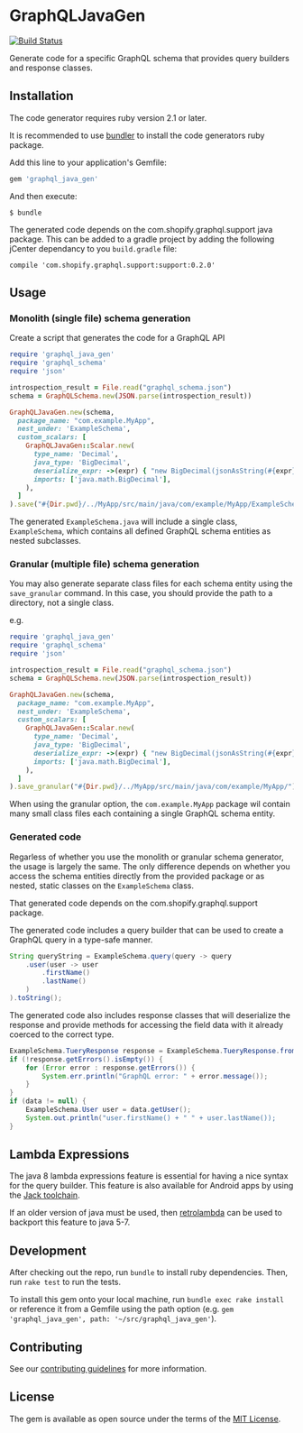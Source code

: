 # GraphQLJavaGen
[![Build Status](https://travis-ci.org/Shopify/graphql_java_gen.svg?branch=master)](https://travis-ci.org/Shopify/graphql_java_gen)

Generate code for a specific GraphQL schema that provides query
builders and response classes.

## Installation

The code generator requires ruby version 2.1 or later.

It is recommended to use [bundler](http://bundler.io/) to install
the code generators ruby package.

Add this line to your application's Gemfile:

```ruby
gem 'graphql_java_gen'
```

And then execute:

    $ bundle

The generated code depends on the com.shopify.graphql.support java
package. This can be added to a gradle project by adding the following
jCenter dependancy to you `build.gradle` file:

    compile 'com.shopify.graphql.support:support:0.2.0'

## Usage

### Monolith (single file) schema generation

Create a script that generates the code for a GraphQL API

```ruby
require 'graphql_java_gen'
require 'graphql_schema'
require 'json'

introspection_result = File.read("graphql_schema.json")
schema = GraphQLSchema.new(JSON.parse(introspection_result))

GraphQLJavaGen.new(schema,
  package_name: "com.example.MyApp",
  nest_under: 'ExampleSchema',
  custom_scalars: [
    GraphQLJavaGen::Scalar.new(
      type_name: 'Decimal',
      java_type: 'BigDecimal',
      deserialize_expr: ->(expr) { "new BigDecimal(jsonAsString(#{expr}, key))" },
      imports: ['java.math.BigDecimal'],
    ),
  ]
).save("#{Dir.pwd}/../MyApp/src/main/java/com/example/MyApp/ExampleSchema.java")
```

The generated `ExampleSchema.java` will include a single class, `ExampleSchema`, which contains
all defined GraphQL schema entities as nested subclasses.


### Granular (multiple file) schema generation

You may also generate separate class files for each schema entity using the `save_granular` command.
In this case, you should provide the path to a directory, not a single class.

e.g.
```ruby
require 'graphql_java_gen'
require 'graphql_schema'
require 'json'

introspection_result = File.read("graphql_schema.json")
schema = GraphQLSchema.new(JSON.parse(introspection_result))

GraphQLJavaGen.new(schema,
  package_name: "com.example.MyApp",
  nest_under: 'ExampleSchema',
  custom_scalars: [
    GraphQLJavaGen::Scalar.new(
      type_name: 'Decimal',
      java_type: 'BigDecimal',
      deserialize_expr: ->(expr) { "new BigDecimal(jsonAsString(#{expr}, key))" },
      imports: ['java.math.BigDecimal'],
    ),
  ]
).save_granular("#{Dir.pwd}/../MyApp/src/main/java/com/example/MyApp/")
```

When using the granular option, the `com.example.MyApp` package wil contain many small
class files each containing a single GraphQL schema entity.

### Generated code

Regarless of whether you use the monolith or granular schema generator, the usage is largely the same.
The only difference depends on whether you access the schema entities directly from the provided package
or as nested, static classes on the `ExampleSchema` class.

That generated code depends on the com.shopify.graphql.support package.

The generated code includes a query builder that can be used to create a GraphQL
query in a type-safe manner.

```java
String queryString = ExampleSchema.query(query -> query
    .user(user -> user
        .firstName()
        .lastName()
    )
).toString();
```

The generated code also includes response classes that will deserialize the response
and provide methods for accessing the field data with it already coerced to the
correct type.

```java
ExampleSchema.TueryResponse response = ExampleSchema.TueryResponse.fromJson(responseJson);
if (!response.getErrors().isEmpty()) {
    for (Error error : response.getErrors()) {
        System.err.println("GraphQL error: " + error.message());
    }
}
if (data != null) {
    ExampleSchema.User user = data.getUser();
    System.out.println("user.firstName() + " " + user.lastName());
}
```

## Lambda Expressions

The java 8 lambda expressions feature is essential for having a
nice syntax for the query builder. This feature is also available
for Android apps by using the
[Jack toolchain](https://source.android.com/source/jack.html).

If an older version of java must be used, then
[retrolambda](https://github.com/orfjackal/retrolambda) can be used
to backport this feature to java 5-7.

## Development

After checking out the repo, run `bundle` to install ruby dependencies.
Then, run `rake test` to run the tests.

To install this gem onto your local machine, run `bundle exec rake
install` or reference it from a Gemfile using the path option
(e.g. `gem 'graphql_java_gen', path: '~/src/graphql_java_gen'`).

## Contributing

See our [contributing guidelines](CONTRIBUTING.md) for more information.

## License

The gem is available as open source under the terms of the
[MIT License](http://opensource.org/licenses/MIT).
